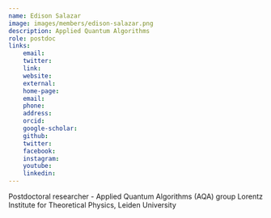 ```yaml
---
name: Edison Salazar
image: images/members/edison-salazar.png
description: Applied Quantum Algorithms 
role: postdoc
links:
    email: 
    twitter: 
    link:
    website:
    external:
    home-page:
    email:
    phone:
    address:
    orcid:
    google-scholar:
    github:
    twitter:
    facebook:
    instagram:
    youtube:
    linkedin:
---
```


Postdoctoral researcher - Applied Quantum Algorithms (AQA) group
Lorentz Institute for Theoretical Physics, Leiden University
